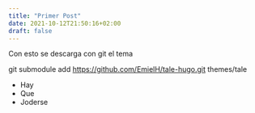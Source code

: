 ```yaml
---
title: "Primer Post"
date: 2021-10-12T21:50:16+02:00
draft: false
---
```


Con esto se descarga con git el tema

git submodule add https://github.com/EmielH/tale-hugo.git themes/tale

- Hay
- Que
- Joderse